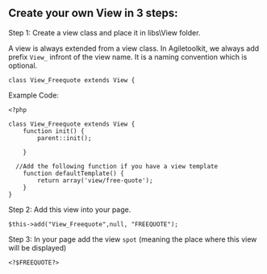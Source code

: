 Create your own View in 3 steps:
---

Step 1: Create a view class and place it in libs\View folder.

A view is always extended from a view class. In Agiletoolkit, we always add prefix `View_` infront of the view name. It is a naming convention which is optional.

    class View_Freequote extends View {

Example Code:

    <?php

    class View_Freequote extends View {
    	function init() {
    		parent::init();
    		
	    }
	
      //Add the following function if you have a view template
	    function defaultTemplate() {  
		    return array('view/free-quote');
	    }
    }


Step 2: Add this view into your page. 

    $this->add("View_Freequote",null, "FREEQUOTE");
    
Step 3: In your page add the view `spot` (meaning the place where this view will be displayed)

    <?$FREEQUOTE?>
